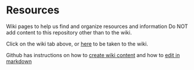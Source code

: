 # Resources
Wiki pages to help us find and organize resources and information
Do NOT add content to this repository other than to the wiki.

Click on the wiki tab above, or [here](https://github.com/GremerLab/Resources/wiki/Resources) to be taken to the wiki.

Github has instructions on how to [create wiki content](https://docs.github.com/en/communities/documenting-your-project-with-wikis/about-wikis) and how to [edit in markdown]()
